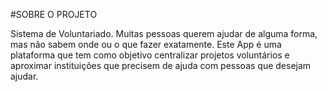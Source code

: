 #SOBRE O PROJETO

Sistema de Voluntariado.
Muitas pessoas querem ajudar de alguma forma, mas não sabem onde ou o que fazer exatamente.
Este App é uma plataforma que tem como objetivo centralizar projetos voluntários e aproximar instituições que precisem de ajuda com pessoas que desejam ajudar.
